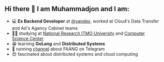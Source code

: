 ## Hi there 👋 I am Muhammadjon and I am:

- :computer: **Ex Backend Developer** at [@yandex](https://github.com/yandex), worked at Cloud's Data Transfer and Ad's Agency Cabinet teams
- :man_student: studying at [National Research ITMO University](https://en.itmo.ru/en/) and [Computer Science Center](https://compscicenter.ru/)
- :grin: learning **GoLang** and **Distributed Systems**
- :page_with_curl: running [channel](https://t.me/foogler) about FAANG on Telegram
- :heart_eyes: fascinated about distributed systems and cloud computing

<!--
**MrHakimov/MrHakimov** is a ✨ _special_ ✨ repository because its `README.md` (this file) appears on your GitHub profile.

Here are some ideas to get you started:

- 🔭 I’m currently working on ...
- 🌱 I’m currently learning ...
- 👯 I’m looking to collaborate on ...
- 🤔 I’m looking for help with ...
- 💬 Ask me about ...
- 📫 How to reach me: ...
- 😄 Pronouns: ...
- ⚡ Fun fact: ...
-->
